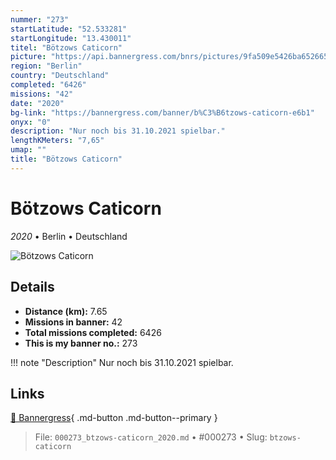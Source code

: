 ```yaml
---
nummer: "273"
startLatitude: "52.533281"
startLongitude: "13.430011"
titel: "Bötzows Caticorn"
picture: "https://api.bannergress.com/bnrs/pictures/9fa509e5426ba652665d5010c1df41e3"
region: "Berlin"
country: "Deutschland"
completed: "6426"
missions: "42"
date: "2020"
bg-link: "https://bannergress.com/banner/b%C3%B6tzows-caticorn-e6b1"
onyx: "0"
description: "Nur noch bis 31.10.2021 spielbar."
lengthKMeters: "7,65"
umap: ""
title: "Bötzows Caticorn"
---
```

# Bötzows Caticorn

*2020* • Berlin • Deutschland

![Bötzows Caticorn](https://api.bannergress.com/bnrs/pictures/9fa509e5426ba652665d5010c1df41e3)

## Details
- **Distance (km):** 7.65
- **Missions in banner:** 42
- **Total missions completed:** 6426
- **This is my banner no.:** 273


!!! note "Description"
    Nur noch bis 31.10.2021 spielbar.



## Links
[🔗 Bannergress](https://bannergress.com/banner/b%C3%B6tzows-caticorn-e6b1){ .md-button .md-button--primary }



> File: `000273_btzows-caticorn_2020.md` • #000273 • Slug: `btzows-caticorn`

